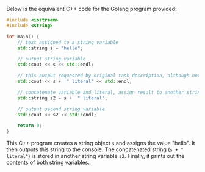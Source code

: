 Below is the equivalent C++ code for the Golang program provided:

```cpp
#include <iostream>
#include <string>

int main() {
    // text assigned to a string variable
    std::string s = "hello";

    // output string variable
    std::cout << s << std::endl;

    // this output requested by original task description, although not really required by current wording of task description.
    std::cout << s +  " literal" << std::endl;

    // concatenate variable and literal, assign result to another string variable
    std::string s2 = s +  " literal";

    // output second string variable
    std::cout << s2 << std::endl;

    return 0;
}
```
This C++ program creates a string object `s` and assigns the value "hello". It then outputs this string to the console. The concatenated string (`s + " literal"`) is stored in another string variable `s2`. Finally, it prints out the contents of both string variables.
